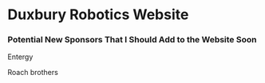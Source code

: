 # Duxbury Robotics Website #

### Potential New Sponsors That I Should Add to the Website Soon ###

Entergy

Roach brothers

